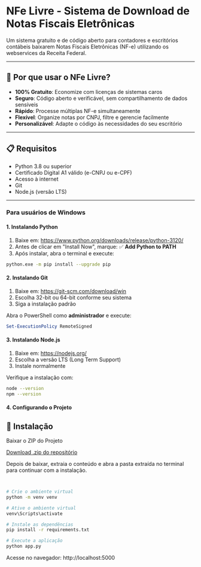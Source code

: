 # NFe Livre - Sistema de Download de Notas Fiscais Eletrônicas

Um sistema gratuito e de código aberto para contadores e escritórios contábeis baixarem Notas Fiscais Eletrônicas (NF-e) utilizando os webservices da Receita Federal.

---

## 🌟 Por que usar o NFe Livre?

- **100% Gratuito**: Economize com licenças de sistemas caros
- **Seguro**: Código aberto e verificável, sem compartilhamento de dados sensíveis
- **Rápido**: Processe múltiplas NF-e simultaneamente
- **Flexível**: Organize notas por CNPJ, filtre e gerencie facilmente
- **Personalizável**: Adapte o código às necessidades do seu escritório

---

## 📋 Requisitos

- Python 3.8 ou superior
- Certificado Digital A1 válido (e-CNPJ ou e-CPF)
- Acesso à internet
- Git
- Node.js (versão LTS)

---


### Para usuários de Windows

#### 1. Instalando Python

1. Baixe em: https://www.python.org/downloads/release/python-3120/  
2. Antes de clicar em "Install Now", marque: ✅ **Add Python to PATH**
3. Após instalar, abra o terminal e execute:

```bash
python.exe -m pip install --upgrade pip
```

#### 2. Instalando Git

1. Baixe em: https://git-scm.com/download/win  
2. Escolha 32-bit ou 64-bit conforme seu sistema  
3. Siga a instalação padrão

Abra o PowerShell como **administrador** e execute:

```powershell
Set-ExecutionPolicy RemoteSigned
```

#### 3. Instalando Node.js

1. Baixe em: https://nodejs.org/  
2. Escolha a versão LTS (Long Term Support)  
3. Instale normalmente

Verifique a instalação com:

```bash
node --version
npm --version
```

#### 4. Configurando o Projeto


## 🚀 Instalação

Baixar o ZIP do Projeto

[Download .zip do repositório](https://github.com/braulliomarques/Frontendnfe/archive/refs/heads/main.zip)

Depois de baixar, extraia o conteúdo e abra a pasta extraída no terminal para continuar com a instalação.


```bash


# Crie o ambiente virtual
python -m venv venv

# Ative o ambiente virtual
venv\Scripts\activate

# Instale as dependências
pip install -r requirements.txt

# Execute a aplicação
python app.py
```

Acesse no navegador: http://localhost:5000
